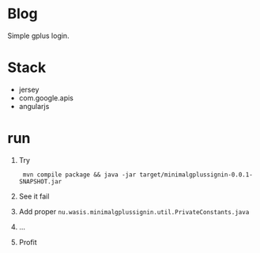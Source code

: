Blog
====

Simple gplus login.

Stack
=====
 - jersey
 - com.google.apis
 - angularjs

run
===
1. Try

        mvn compile package && java -jar target/minimalgplussignin-0.0.1-SNAPSHOT.jar
2. See it fail
3. Add proper `nu.wasis.minimalgplussignin.util.PrivateConstants.java`
4. ...
5. Profit
